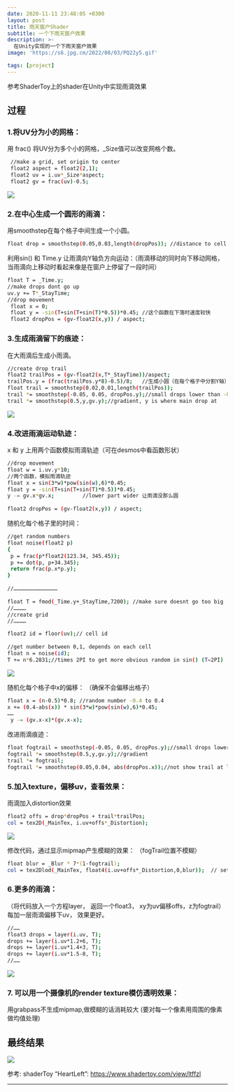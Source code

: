 ```yaml
---
date: 2020-11-11 23:48:05 +0300
layout: post
title: 雨天窗户Shader
subtitle: 一个下雨天窗户效果
description: >-
  在Unity实现的一个下雨天窗户效果
image: 'https://s6.jpg.cm/2022/08/03/PQ22y5.gif'

tags: [project]
---
```


参考ShaderToy上的shader在Unity中实现雨滴效果

## 过程

### 1.将UV分为小的网格：

用 frac() 将UV分为多个小的网格，_Size值可以改变网格个数。

``` bash
 //make a grid, set origin to center
 float2 aspect = float2(2,1);
 float2 uv = i.uv*_Size*aspect;
 float2 gv = frac(uv)-0.5; 
```

![](/assets/img/1-Unity-rain/0.png)


### 2.在中心生成一个圆形的雨滴：

用smoothstep在每个格子中间生成一个小圆。

``` bash
float drop = smoothstep(0.05,0.03,length(dropPos)); //distance to cell center
```

利用sin() 和 Time.y 让雨滴向Y轴负方向运动：（雨滴移动的同时向下移动网格，当雨滴向上移动时看起来像是在窗户上停留了一段时间）

``` bash
float T = _Time.y;
//make drops dont go up
uv.y += T*_StayTime;
//drop movement
 float x = 0;
 float y = -sin(T+sin(T+sin(T)*0.5))*0.45; //这个函数在下落时速度较快 
 float2 dropPos = (gv-float2(x,y)) / aspect;
```




### 3.生成雨滴留下的痕迹：

在大雨滴后生成小雨滴。

``` bash
//create drop trail
float2 trailPos = (gv-float2(x,T*_StayTime))/aspect;
trailPos.y = (frac(trailPos.y*8)-0.5)/8;   //生成小圆（在每个格子中分割Y轴）
float trail = smoothstep(0.02,0.01,length(trailPos));
trail *= smoothstep(-0.05, 0.05, dropPos.y);//small drops lower than -0.05 will disappear
trail *= smoothstep(0.5,y,gv.y);//gradient, y is where main drop at
```

![](/assets/img/1-Unity-rain/2.png)


### 4.改进雨滴运动轨迹：

x 和 y 上用两个函数模拟雨滴轨迹（可在desmos中看函数形状）

``` bash
//drop movement
float w = i.uv.y*10;
//两个函数，模拟雨滴轨迹
float x = sin(3*w)*pow(sin(w),6)*0.45;
float y = -sin(T+sin(T+sin(T)*0.5))*0.45;
y -= gv.x*gv.x;         //lower part wider 让雨滴没那么圆
 
float2 dropPos = (gv-float2(x,y)) / aspect;
```



随机化每个格子里的时间：

``` bash
//get random numbers
float noise(float2 p)
{
 p = frac(p*float2(123.34, 345.45));
 p += dot(p, p+34.345);
 return frac(p.x*p.y);
}
 
//……………………………………
 
float T = fmod(_Time.y+_StayTime,7200); //make sure doesnt go too big
//…………
//create grid
//…………

float2 id = floor(uv);// cell id
                
//get number between 0,1, depends on each cell
float n = noise(id);
T += n*6.2831;//times 2PI to get more obvious random in sin() (T=2PI)
```

![](/assets/img/1-Unity-rain/4.png)

随机化每个格子中x的偏移：
（确保不会偏移出格子）

``` bash
float x = (n-0.5)*0.8; //random number -0.4 to 0.4
x += (0.4-abs(x)) * sin(3*w)*pow(sin(w),6)*0.45;
……
 y -= (gv.x-x)*(gv.x-x);  

```

改进雨滴痕迹：

``` bash
float fogtrail = smoothstep(-0.05, 0.05, dropPos.y);//small drops lower than -0.05 will disappear
fogtrail *= smoothstep(0.5,y,gv.y);//gradient
trail *= fogtrail;
fogtrail *= smoothstep(0.05,0.04, abs(dropPos.x));//not show trail at left and right
```




### 5.加入texture，偏移uv，查看效果：

雨滴加入distortion效果

``` bash
float2 offs = drop*dropPos + trail*trailPos;
col = tex2D(_MainTex, i.uv+offs*_Distortion);
```

![](/assets/img/1-Unity-rain/7.png)

修改代码，通过显示mipmap产生模糊的效果：
（fogTrail位置不模糊）

``` bash
float blur = _Blur * 7*(1-fogtrail);
col = tex2Dlod(_MainTex, float4(i.uv+offs*_Distortion,0,blur));  // set mipmap to blur texture
```




### 6.更多的雨滴：

（将代码放入一个方程layer， 返回一个float3， xy为uv偏移offs，z为fogtrail）
每加一层雨滴偏移下uv， 效果更好。


``` bash
//……
float3 drops = layer(i.uv, T);
drops += layer(i.uv*1.2+6, T);
drops += layer(i.uv*1.4+3, T);
drops += layer(i.uv*1.5-8, T);
//……
```

![](/assets/img/1-Unity-rain/10.png)


### 7. 可以用一个摄像机的render texture模仿透明效果：

用grabpass不生成mipmap,做模糊的话消耗较大
(要对每一个像素用周围的像素做均值处理)




## 最终结果

![](/assets/img/1-Unity-rain/12.png)

参考:
shaderToy “HeartLeft”: https://www.shadertoy.com/view/ltffzl

---